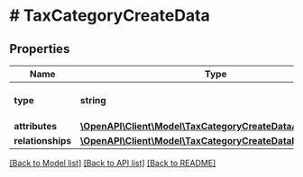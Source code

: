 # # TaxCategoryCreateData

## Properties

Name | Type | Description | Notes
------------ | ------------- | ------------- | -------------
**type** | **string** | The resource&#39;s type |
**attributes** | [**\OpenAPI\Client\Model\TaxCategoryCreateDataAttributes**](TaxCategoryCreateDataAttributes.md) |  |
**relationships** | [**\OpenAPI\Client\Model\TaxCategoryCreateDataRelationships**](TaxCategoryCreateDataRelationships.md) |  | [optional]

[[Back to Model list]](../../README.md#models) [[Back to API list]](../../README.md#endpoints) [[Back to README]](../../README.md)
